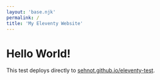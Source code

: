 ```yaml
---
layout: 'base.njk'
permalink: /
title: 'My Eleventy Website'
---
```


# Hello World!

This test deploys directly to [sehnot.github.io/eleventy-test](https://sehnot.github.io/eleventy-test/).
